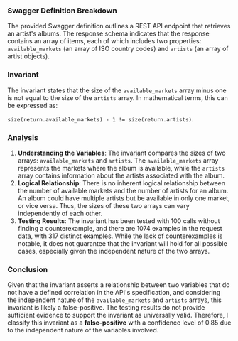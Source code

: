 ### Swagger Definition Breakdown
The provided Swagger definition outlines a REST API endpoint that retrieves an artist's albums. The response schema indicates that the response contains an array of items, each of which includes two properties: `available_markets` (an array of ISO country codes) and `artists` (an array of artist objects). 

### Invariant
The invariant states that the size of the `available_markets` array minus one is not equal to the size of the `artists` array. In mathematical terms, this can be expressed as: 

`size(return.available_markets) - 1 != size(return.artists)`.

### Analysis
1. **Understanding the Variables**: The invariant compares the sizes of two arrays: `available_markets` and `artists`. The `available_markets` array represents the markets where the album is available, while the `artists` array contains information about the artists associated with the album. 
2. **Logical Relationship**: There is no inherent logical relationship between the number of available markets and the number of artists for an album. An album could have multiple artists but be available in only one market, or vice versa. Thus, the sizes of these two arrays can vary independently of each other. 
3. **Testing Results**: The invariant has been tested with 100 calls without finding a counterexample, and there are 1074 examples in the request data, with 317 distinct examples. While the lack of counterexamples is notable, it does not guarantee that the invariant will hold for all possible cases, especially given the independent nature of the two arrays. 

### Conclusion
Given that the invariant asserts a relationship between two variables that do not have a defined correlation in the API's specification, and considering the independent nature of the `available_markets` and `artists` arrays, this invariant is likely a false-positive. The testing results do not provide sufficient evidence to support the invariant as universally valid. Therefore, I classify this invariant as a **false-positive** with a confidence level of 0.85 due to the independent nature of the variables involved.

